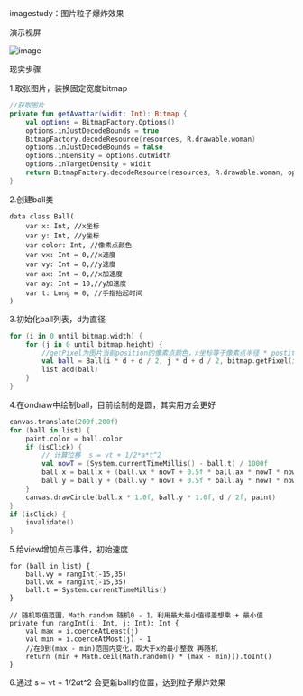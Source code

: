 imagestudy：图片粒子爆炸效果

演示视屏

![image](https://github.com/qq2339300630/wangyistudy/blob/master/gif/boom.gif)

现实步骤

1.取张图片，装换固定宽度bitmap

```kotlin
//获取图片
private fun getAvattar(widit: Int): Bitmap {
    val options = BitmapFactory.Options()
    options.inJustDecodeBounds = true
    BitmapFactory.decodeResource(resources, R.drawable.woman)
    options.inJustDecodeBounds = false
    options.inDensity = options.outWidth
    options.inTargetDensity = widit
    return BitmapFactory.decodeResource(resources, R.drawable.woman, options)
}
```

2.创建ball类

```Kotlin·
data class Ball(
    var x: Int, //x坐标
    var y: Int, //y坐标
    var color: Int, //像素点颜色
    var vx: Int = 0,//x速度
    var vy: Int = 0,//y速度
    var ax: Int = 0,//x加速度
    var ay: Int = 10,//y加速度
    var t: Long = 0, //手指抬起时间
)
```

3.初始化ball列表，d为直径

```Kotlin
for (i in 0 until bitmap.width) {
    for (j in 0 until bitmap.height) {
        //getPixel为图片当前position的像素点颜色，x坐标等于像素点半径 * postiton + 半径
        val ball = Ball(i * d + d / 2, j * d + d / 2, bitmap.getPixel(i, j))
        list.add(ball)
    }
}
```

4.在ondraw中绘制ball，目前绘制的是圆，其实用方会更好

```kotlin
canvas.translate(200f,200f)
for (ball in list) {
    paint.color = ball.color
    if (isClick) {
        // 计算位移  s = vt + 1/2*a*t^2
        val nowT = (System.currentTimeMillis() - ball.t) / 1000f
        ball.x = ball.x + (ball.vx * nowT + 0.5f * ball.ax * nowT * nowT).toInt()
        ball.y = ball.y + (ball.vy * nowT + 0.5f * ball.ay * nowT * nowT).toInt()
    }
    canvas.drawCircle(ball.x * 1.0f, ball.y * 1.0f, d / 2f, paint)
}
if (isClick) {
    invalidate()
}
```

5.给view增加点击事件，初始速度

```
for (ball in list) {
    ball.vy = rangInt(-15,35)
    ball.vx = rangInt(-15,35)
    ball.t = System.currentTimeMillis()
}
```

```
// 随机取值范围，Math.random 随机0 - 1，利用最大最小值得差想乘 + 最小值
private fun rangInt(i: Int, j: Int): Int {
    val max = i.coerceAtLeast(j)
    val min = i.coerceAtMost(j) - 1
    //在0到(max - min)范围内变化，取大于x的最小整数 再随机
    return (min + Math.ceil(Math.random() * (max - min))).toInt()
}
```

6.通过 s = vt + 1/2*a*t^2 会更新ball的位置，达到粒子爆炸效果



